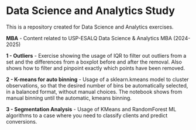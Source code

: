 # Data Science and Analytics Study
This is a repository created for Data Science and Analytics exercises.

<b>MBA</b> - Content related to  USP-ESALQ Data Science & Analytics MBA (2024-2025)

<b>1 - Outliers</b> - Exercise showing the usage of IQR to filter out outliers from a set and the differences from a boxplot before and after the removal. Also shows how to filter and pinpoint exactly which points have been removed.

<b>2 - K-means for auto binning</b> - Usage of a sklearn.kmeans model to cluster observations, so that the desired number of bins be automatically selected, in a balanced format, without manual choices. The notebook shows from manual binning until the automatic, kmeans binning.

<b>3 - Segmentation Analysis</b> - Usage of KMeans and RandomForest ML algorithms to a case where you need to classify clients and predict conversions.
